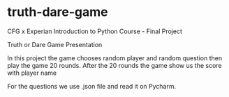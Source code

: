# truth-dare-game
CFG x Experian Introduction to Python Course - Final Project 



Truth or Dare Game Presentation


In this project the game chooses random player
and random question then play the game 20 rounds. After the 20 rounds the game show us the score with player name


For the questions we use .json file and read it on Pycharm.






